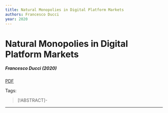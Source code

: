 ```yaml
---
title: Natural Monopolies in Digital Platform Markets
authors: Francesco Ducci
year: 2020
---
```


# Natural Monopolies in Digital Platform Markets
##### Francesco Ducci (2020)
[PDF](ducciNaturalMonopoliesDigital2020.pdf)

Tags:

>[!ABSTRACT]-
>



---
